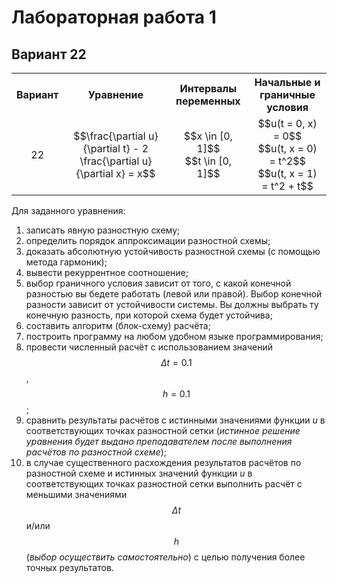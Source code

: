 # Лабораторная работа 1
## Вариант 22

<table style="width:100%">
    <tr>
        <th style="text-align:center; vertical-align:middle">Вариант</th>
        <th style="text-align:center; vertical-align:middle">Уравнение</th>
        <th style="text-align:center; vertical-align:middle">Интервалы переменных</th>
        <th style="text-align:center; vertical-align:middle">Начальные и граничные условия</th>
    </tr>
    <tr>
        <td style="text-align:center; vertical-align:middle">22</td>
        <td style="text-align:center; vertical-align:middle">$$\frac{\partial u}{\partial t} - 2 \frac{\partial u}{\partial x} = x$$</td>
		<td style="text-align:center; vertical-align:middle">$$x \in [0, 1]$$ <br> $$t \in [0, 1]$$</td>
		<td style="text-align:center; vertical-align:middle">$$u(t = 0, x) = 0$$ <br> $$u(t, x = 0) = t^2$$ <br> $$u(t, x = 1) = t^2 + t$$</td>
    </tr>
</table>

Для заданного уравнения:
1. записать явную разностную схему;
2. определить порядок аппроксимации разностной схемы;
3. доказать абсолютную устойчивость разностной схемы (с помощью метода гармоник);
4. вывести рекуррентное соотношение;
5. выбор граничного условия зависит от того, с какой конечной разностью вы бедете работать (левой или правой). Выбор конечной разности зависит от устойчивости системы. Вы должны выбрать ту конечную разность, при которой схема будет устойчива;
6. составить алгоритм (блок-схему) расчёта;
7. построить программу на любом удобном языке программирования;
8. провести численный расчёт с использованием значений $$\Delta t = 0.1$$, $$h = 0.1$$;
9. сравнить результаты расчётов с истинными значениями функции <em>u</em> в соответствующих точках разностной сетки (<em>истинное</em> <em>решение</em> <em>уравнения</em> <em>будет</em> <em>выдано</em> <em>преподавателем</em> <em>после</em> <em>выполнения</em> <em>расчётов</em> <em>по</em> <em>разностной</em> <em>схеме</em>); 
10. в случае существенного расхождения результатов расчётов по разностной схеме и истинных значений функции  <em>u</em> в соответствующих точках разностной сетки выполнить расчёт с меньшими значениями $$\Delta t$$ и/или $$h$$ (<em>выбор</em> <em>осуществить</em> <em>самостоятельно</em>) с целью получения более точных результатов.
